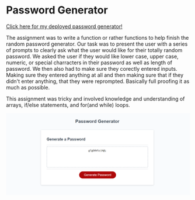 # Password Generator

[Click here for my deployed password generator!](https://cat-lin-morgan.github.io/password-generator/ "Password Generator")

The assignment was to write a function or rather functions to help finish the random password generator. 
Our task was to present the user with a series of prompts to clearly ask what the user would like for their totally random password. We asked the user if they would like lower case, upper case, numeric, or special charracters in their password as well as length of password. 
We then also had to make sure they corectly entered inputs. Making sure they entered anything at all and then making sure that if they didn't enter anything, that they were reprompted. Basically full proofing it as much as possible.

This assignment was tricky and involved knowledge and understanding of arrays, if/else statements, and for(and while) loops.

<img src="./images/randompasswordgenerator.png" alt="screenshot of random password generator with random password in the generator." />